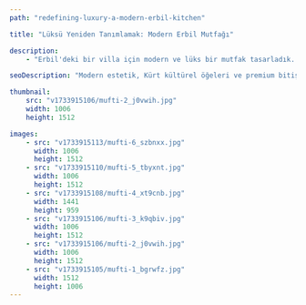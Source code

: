 ```yaml
---
path: "redefining-luxury-a-modern-erbil-kitchen"

title: "Lüksü Yeniden Tanımlamak: Modern Erbil Mutfağı"

description:
    - "Erbil'deki bir villa için modern ve lüks bir mutfak tasarladık. Ekibimiz, yeni tasarım trendlerini Kürt kültürüyle harmanlayarak hem güzel hem de kullanışlı bir mutfak yarattı. Alan, üst düzey ev aletleri, pürüzsüz tezgahlar ve zarif dolaplarla donatıldı. Yerleşim planı, yemek pişirmeyi ve hareket etmeyi kolaylaştırıyor. Doğal ışık odayı doldurarak sıcak ve davetkar bir his yaratıyor. Bu mutfak, modern tasarımın günlük yaşamı nasıl hem konforlu hem de şık hale getirebileceğini gösteriyor. Mutfak tasarımınızı görüşmek için bizimle iletişime geçin."

seoDescription: "Modern estetik, Kürt kültürel öğeleri ve premium bitişler içeren Erbil'deki lüks mutfak tasarımını deneyimleyin. Uzman tasarımcılarımızla alanınızı dönüştürün. Üst düzey ev aletleri, zarif dolaplar ve akıllı yerleşim planlarını birleştiren etkileyici bir mutfak yaratın."

thumbnail:
    src: "v1733915106/mufti-2_j0vwih.jpg"
    width: 1006
    height: 1512

images:
    - src: "v1733915113/mufti-6_szbnxx.jpg"
      width: 1006
      height: 1512
    - src: "v1733915110/mufti-5_tbyxnt.jpg"
      width: 1006
      height: 1512
    - src: "v1733915108/mufti-4_xt9cnb.jpg"
      width: 1441
      height: 959
    - src: "v1733915106/mufti-3_k9qbiv.jpg"
      width: 1006
      height: 1512
    - src: "v1733915106/mufti-2_j0vwih.jpg"
      width: 1006
      height: 1512
    - src: "v1733915105/mufti-1_bgrwfz.jpg"
      width: 1512
      height: 1006
---
```

